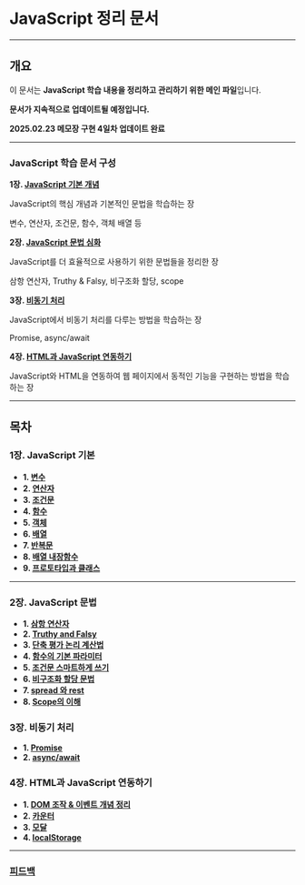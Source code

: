 # JavaScript 정리 문서
---

## 개요
이 문서는 **JavaScript 학습 내용을 정리하고 관리하기 위한 메인 파일**입니다.  


**문서가 지속적으로 업데이트될 예정입니다.**  

**2025.02.23 메모장 구현 4일차 업데이트 완료**

--- 

### JavaScript 학습 문서 구성

**1장. [JavaScript 기본 개념](#1장-javascript-기본)**

JavaScript의 핵심 개념과 기본적인 문법을 학습하는 장

변수, 연산자, 조건문, 함수, 객체 배열 등

**2장. [JavaScript 문법 심화](#2장-javascript-문법)**

JavaScript를 더 효율적으로 사용하기 위한 문법들을 정리한 장

삼항 연산자, Truthy & Falsy, 비구조화 할당, scope

**3장. [비동기 처리](#3장-비동기-처리)**

JavaScript에서 비동기 처리를 다루는 방법을 학습하는 장

Promise, async/await

**4장. [HTML과 JavaScript 연동하기](#4장-html과-javascript-연동하기)**

JavaScript와 HTML을 연동하여 웹 페이지에서 동적인 기능을 구현하는 방법을 학습하는 장


---

## 목차

###  **1장. JavaScript 기본**
- **1. [변수](./JavaScript-Docs/Basics/Variables.md)**
- **2. [연산자](./JavaScript-Docs/Basics/operator.md)**
- **3. [조건문](./JavaScript-Docs/Basics/condi.md)**
- **4. [함수](./JavaScript-Docs/Basics/function.md)**
- **5. [객체](./JavaScript-Docs/Basics/Objects.md)**
- **6. [배열](./JavaScript-Docs/Basics/Array.md)**
- **7. [반복문](./JavaScript-Docs/Basics/Loops.md)**
- **8. [배열 내장함수](./JavaScript-Docs/Basics/builtin.md)**
- **9. [프로토타입과 클래스](./JavaScript-Docs/Basics/prototype.md)**

---

### **2장. JavaScript 문법**
- **1. [삼항 연산자](./JavaScript-Docs/Advanced/Ternary.md)**
- **2. [Truthy and Falsy](./JavaScript-Docs/Advanced/Truthy.md)**
- **3. [단축 평가 논리 계산법](./JavaScript-Docs/Advanced/short.md)**
- **4. [함수의 기본 파라미터](./JavaScript-Docs/Advanced/parameters.md)**
- **5. [조건문 스마트하게 쓰기](./JavaScript-Docs/Advanced/cs.md)**
- **6. [비구조화 할당 문법](./JavaScript-Docs/Advanced/Destructuring.md)**
- **7. [spread 와 rest](./JavaScript-Docs/Advanced/spread.md)**
- **8. [Scope의 이해](./JavaScript-Docs/Advanced/Scope.md)**

### **3장. 비동기 처리**
- **1. [Promise](./JavaScript-Docs/Async/Promise.md)**
- **2. [async/await](/JavaScript-Docs/Async/async.md)**

### **4장. HTML과 JavaScript 연동하기**
- **1. [DOM 조작 & 이벤트 개념 정리](/JavaScript-Docs/Web_Interaction/DOM-Event-Basics.md)**
- **2. [카운터](./JavaScript-Docs/Web_Interaction/Counter.md)**
- **3. [모달](/JavaScript-Docs/Web_Interaction/modal.md)**
- **4. [localStorage](/JavaScript-Docs/Web_Interaction/localStorage.md)**
---

### **[피드백](/JavaScript-Docs/feedback.md)**

